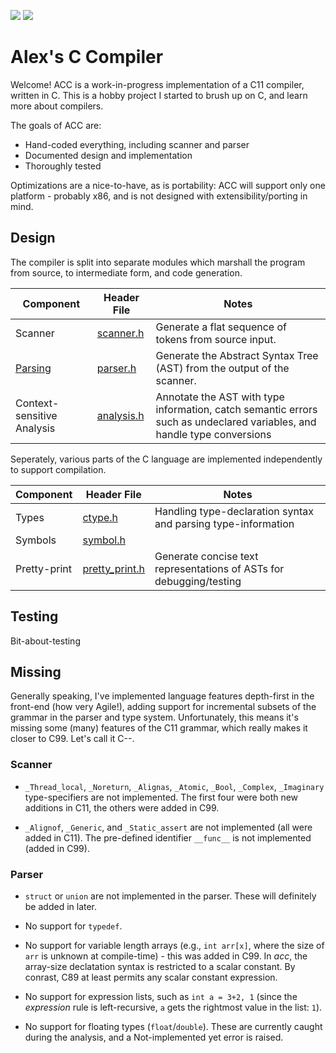 [![](https://github.com/alexking35h/acc/workflows/Build%20and%20Test/badge.svg)](https://github.com/alexking35h/acc/actions?query=workflow%3A%22Build+and+Test%22) [![](https://github.com/alexking35h/acc/workflows/Regression%20Test/badge.svg)](https://github.com/alexking35h/acc/actions?query=workflow%3A%22Regression+Test%22)

# Alex's C Compiler

Welcome! ACC is a work-in-progress implementation of a C11 compiler, written in C.
This is a hobby project I started to brush up on C, and learn more about compilers.

The goals of ACC are:
 * Hand-coded everything, including scanner and parser
 * Documented design and implementation
 * Thoroughly tested

Optimizations are a nice-to-have, as is portability: ACC will support only
one platform - probably x86, and is not designed with extensibility/porting in mind.

## Design

The compiler is split into separate modules which marshall the program from source, to 
intermediate form, and code generation. 

| Component | Header File | Notes |
|-----------|-------------|-------|
| Scanner | [scanner.h](include/scanner.h) | Generate a flat sequence of tokens from source input. |
| [Parsing](design/parser.md) | [parser.h](incude/parser.h) | Generate the Abstract Syntax Tree (AST) from the output of the scanner. | 
| Context-sensitive Analysis | [analysis.h](include/analysis.h) | Annotate the AST with type information, catch semantic errors such as undeclared variables, and handle type conversions |

Seperately, various parts of the C language are implemented independently to support compilation.

| Component | Header File | Notes |
|-----------|-------------|-------|
| Types | [ctype.h](include/ctype.h) | Handling type-declaration syntax and parsing type-information |
| Symbols | [symbol.h](include/symbol.h) ||
| Pretty-print | [pretty_print.h](include/pretty_print.h) | Generate concise text representations of ASTs for debugging/testing |

## Testing
Bit-about-testing

## Missing

Generally speaking, I've implemented language features depth-first in the front-end (how very Agile!), 
adding support for incremental subsets of the grammar in the parser and type system. Unfortunately,
this means it's missing some (many) features of the C11 grammar, which really makes it closer to C99. Let's call it C--.

### Scanner

 * `_Thread_local`, `_Noreturn`, `_Alignas`, `_Atomic`, `_Bool`, `_Complex`, `_Imaginary` type-specifiers are not implemented.
   The first four were both new additions in C11, the others were added in C99.

 * `_Alignof`, `_Generic`, and `_Static_assert` are not implemented (all were added in C11). The pre-defined identifier `__func__`
   is not implemented (added in C99).

### Parser

 * `struct` or `union` are not implemented in the parser. These will definitely be added in later.
 
 * No support for `typedef`. 

 * No support for variable length arrays (e.g., `int arr[x]`, where the size of `arr` is unknown at compile-time) 
   \- this was added in C99. In _acc_, the array-size declatation syntax is restricted to a scalar constant.
   By conrast, C89 at least permits any scalar constant expression.

 * No support for expression lists, such as `int a = 3+2, 1` (since the _expression_ rule is left-recursive,
   `a` gets the rightmost value in the list: `1`). 

 * No support for floating types (`float`/`double`). These are currently caught during the analysis, and a 
   Not-implemented yet error is raised.
